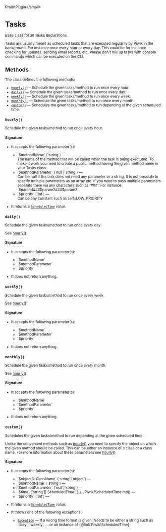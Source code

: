 <small>Piwik\Plugin\</small>

Tasks
=====

Base class for all Tasks declarations.

Tasks are usually meant as scheduled tasks that are executed regularily by Piwik in the background. For instance
once every hour or every day. This could be for instance checking for updates, sending email reports, etc.
Please don't mix up tasks with console commands which can be executed on the CLI.

Methods
-------

The class defines the following methods:

- [`hourly()`](#hourly) &mdash; Schedule the given tasks/method to run once every hour.
- [`daily()`](#daily) &mdash; Schedule the given tasks/method to run once every day.
- [`weekly()`](#weekly) &mdash; Schedule the given tasks/method to run once every week.
- [`monthly()`](#monthly) &mdash; Schedule the given tasks/method to run once every month.
- [`custom()`](#custom) &mdash; Schedules the given tasks/method to run depending at the given scheduled time.

<a name="hourly" id="hourly"></a>
<a name="hourly" id="hourly"></a>
### `hourly()` 
Schedule the given tasks/method to run once every hour.

#### Signature

-  It accepts the following parameter(s):

   <ul>
   <li>
      <div markdown="1" class="parameter">
      `$methodName` (`string`) &mdash;

      <div markdown="1" class="param-desc"> The name of the method that will be called when the task is being exectuted. To make it work you need to create a public method having the given method name in your Tasks class.</div>

      <div style="clear:both;"/>

      </div>
   </li>
   <li>
      <div markdown="1" class="parameter">
      `$methodParameter` (`null`|`string`) &mdash;

      <div markdown="1" class="param-desc"> Can be null if the task does not need any parameter or a string. It is not possible to specify multiple parameters as an array etc. If you need to pass multiple parameters separate them via any characters such as '###'. For instance '$param1###$param2###$param3'</div>

      <div style="clear:both;"/>

      </div>
   </li>
   <li>
      <div markdown="1" class="parameter">
      `$priority` (`int`) &mdash;

      <div markdown="1" class="param-desc"> Can be any constant such as self::LOW_PRIORITY</div>

      <div style="clear:both;"/>

      </div>
   </li>
   </ul>
- It returns a [`ScheduledTime`](../../Piwik/ScheduledTime.md) value.

<a name="daily" id="daily"></a>
<a name="daily" id="daily"></a>
### `daily()` 
Schedule the given tasks/method to run once every day.

See [hourly()](/api-reference/Piwik/Plugin/Tasks#hourly)

#### Signature

-  It accepts the following parameter(s):

   <ul>
   <li>
      <div markdown="1" class="parameter">
      `$methodName`

      <div markdown="1" class="param-desc"></div>

      <div style="clear:both;"/>

      </div>
   </li>
   <li>
      <div markdown="1" class="parameter">
      `$methodParameter`

      <div markdown="1" class="param-desc"></div>

      <div style="clear:both;"/>

      </div>
   </li>
   <li>
      <div markdown="1" class="parameter">
      `$priority`

      <div markdown="1" class="param-desc"></div>

      <div style="clear:both;"/>

      </div>
   </li>
   </ul>
- It does not return anything.

<a name="weekly" id="weekly"></a>
<a name="weekly" id="weekly"></a>
### `weekly()` 
Schedule the given tasks/method to run once every week.

See [hourly()](/api-reference/Piwik/Plugin/Tasks#hourly)

#### Signature

-  It accepts the following parameter(s):

   <ul>
   <li>
      <div markdown="1" class="parameter">
      `$methodName`

      <div markdown="1" class="param-desc"></div>

      <div style="clear:both;"/>

      </div>
   </li>
   <li>
      <div markdown="1" class="parameter">
      `$methodParameter`

      <div markdown="1" class="param-desc"></div>

      <div style="clear:both;"/>

      </div>
   </li>
   <li>
      <div markdown="1" class="parameter">
      `$priority`

      <div markdown="1" class="param-desc"></div>

      <div style="clear:both;"/>

      </div>
   </li>
   </ul>
- It does not return anything.

<a name="monthly" id="monthly"></a>
<a name="monthly" id="monthly"></a>
### `monthly()` 
Schedule the given tasks/method to run once every month.

See [hourly()](/api-reference/Piwik/Plugin/Tasks#hourly)

#### Signature

-  It accepts the following parameter(s):

   <ul>
   <li>
      <div markdown="1" class="parameter">
      `$methodName`

      <div markdown="1" class="param-desc"></div>

      <div style="clear:both;"/>

      </div>
   </li>
   <li>
      <div markdown="1" class="parameter">
      `$methodParameter`

      <div markdown="1" class="param-desc"></div>

      <div style="clear:both;"/>

      </div>
   </li>
   <li>
      <div markdown="1" class="parameter">
      `$priority`

      <div markdown="1" class="param-desc"></div>

      <div style="clear:both;"/>

      </div>
   </li>
   </ul>
- It does not return anything.

<a name="custom" id="custom"></a>
<a name="custom" id="custom"></a>
### `custom()` 
Schedules the given tasks/method to run depending at the given scheduled time.

Unlike the convenient methods
such as [hourly()](/api-reference/Piwik/Plugin/Tasks#hourly) you need to specify the object on which the given method should be called. This can be
either an instance of a class or a class name. For more information about these parameters see [hourly()](/api-reference/Piwik/Plugin/Tasks#hourly)

#### Signature

-  It accepts the following parameter(s):

   <ul>
   <li>
      <div markdown="1" class="parameter">
      `$objectOrClassName` (`string`|`object`) &mdash;

      <div markdown="1" class="param-desc"></div>

      <div style="clear:both;"/>

      </div>
   </li>
   <li>
      <div markdown="1" class="parameter">
      `$methodName` (`string`) &mdash;

      <div markdown="1" class="param-desc"></div>

      <div style="clear:both;"/>

      </div>
   </li>
   <li>
      <div markdown="1" class="parameter">
      `$methodParameter` (`null`|`string`) &mdash;

      <div markdown="1" class="param-desc"></div>

      <div style="clear:both;"/>

      </div>
   </li>
   <li>
      <div markdown="1" class="parameter">
      `$time` (`string`|[`ScheduledTime`](../../Piwik/ScheduledTime.md)) &mdash;

      <div markdown="1" class="param-desc"></div>

      <div style="clear:both;"/>

      </div>
   </li>
   <li>
      <div markdown="1" class="parameter">
      `$priority` (`int`) &mdash;

      <div markdown="1" class="param-desc"></div>

      <div style="clear:both;"/>

      </div>
   </li>
   </ul>
- It returns a [`ScheduledTime`](../../Piwik/ScheduledTime.md) value.
- It throws one of the following exceptions:
    - [`Exception`](http://php.net/class.Exception) &mdash; If a wrong time format is given. Needs to be either a string such as &#039;daily&#039;, &#039;weekly&#039;, ... or an instance of {@link Piwik\ScheduledTime}

